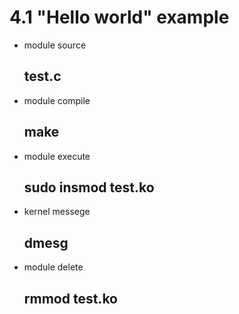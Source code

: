 # 4.1 "Hello world" example

- module source 
   ## test.c
- module compile 
   ## make
- module execute 
   ## sudo insmod test.ko
- kernel messege 
   ## dmesg
- module delete 
   ## rmmod test.ko
